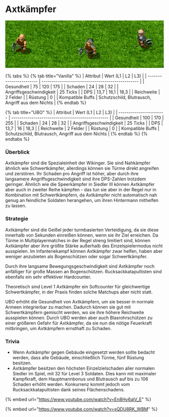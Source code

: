 # Axtkämpfer

![Level 1, 2 und 3 Axtkämpfer in einer Reihe](../.gitbook/assets/Axtilineup.png)

{% tabs %}
{% tab title="Vanilla" %}
| Attribut                | Wert (L1 \| L2 \| L3)                            |
| ----------------------- | ------------------------------------------------ |
| Gesundheit              | 75 \| 120 \| 175                                 |
| Schaden                 | 24 \| 28 \| 32                                   |
| Angriffsgeschwindigkeit | 25 Ticks                                         |
| DPS                     | 13,7 \| 16,1 \| 18,3                             |
| Reichweite              | 2 Felder                                         |
| Rüstung                 | 0                                                |
| Kompatible Buffs        | Schutzschild, Blutrausch, Angriff aus dem Nichts |
{% endtab %}

{% tab title="UBO" %}
| Attribut                | Wert (L1 \| L2 \| L3)                            |
| ----------------------- | ------------------------------------------------ |
| Gesundheit              | 100 \| 170 \| 255                                |
| Schaden                 | 24 \| 28 \| 32                                   |
| Angriffsgeschwindigkeit | 25 Ticks                                         |
| DPS                     | 13,7 \| 16 \| 18,3                               |
| Reichweite              | 2 Felder                                         |
| Rüstung                 | 0                                                |
| Kompatible Buffs        | Schutzschild, Blutrausch, Angriff aus dem Nichts |
{% endtab %}
{% endtabs %}

### Überblick

Axtkämpfer sind die Spezialeinheit der Wikinger. Sie sind Nahkämpfer ähnlich wie Schwertkämpfer, allerdings können sie Türme direkt angreifen und zerstören. Ihr Schaden pro Angriff ist höher, aber durch ihre langsamere Angriffsgeschwindigkeit sind ihre DPS-Zahlen trotzdem geringer. Ähnlich wie die Speerkämpfer in Siedler III können Axtkämpfer aber auch in zweiter Reihe kämpfen - das tun sie aber in der Regel nur in Kombination mit Schwertkämpfern, da Axtkämpfer nicht automatisch nah genug an feindliche Soldaten herangehen, um ihren Hintermann mithelfen zu lassen.

### Strategie

Axtkämpfer sind die Geißel jeder turmbasierten Verteidigung, da sie diese innerhalb von Sekunden einreißen können, wenn sie ihr Ziel erreichen. Da Türme in Multiplayermatches in der Regel streng limitiert sind, können Axtkämpfer aber ihre größte Stärke außerhalb des Einzelspielermodus nicht ausspielen. Im Infanteriekampf können Axtkämpfer zwar helfen, haben aber weniger anzubieten als Bogenschützen oder sogar Schwertkämpfer.

Durch ihre langsame Bewegungsgeschwindigkeit sind Axtkämpfer noch anfälliger für große Massen an Bogenschützen. Rucksackkatapultisten sind ebenfalls ein sehr effektiver Hardcounter.

Theoretisch sind Level 1 Axtkämpfer ein Softcounter für gleichwertige Schwertkämpfer, in der Praxis finden solche Matchups aber nicht statt.

UBO erhöht die Gesundheit von Axtkämpfern, um sie besser in normale Armeen integrierbar zu machen. Dadurch können sie gut mit Schwertkämpfern gemischt werden, wo sie ihre höhere Reichweite ausspielen können. Durch UBO werden aber auch Blasrohrschützen zu einer größeren Gefahr für Axtkämpfer, da sie nun die nötige Feuerkraft mitbringen, um Axtkämpfern ernsthaft zu Schaden.

### Trivia

* Wenn Axtkämpfer gegen Gebäude eingesetzt werden sollte bedacht werden, dass alle Gebäude, einschließlich Türme, fünf Rüstung besitzen.
* Axtkämpfer besitzen den höchsten Einzelzielschaden aller normalen Siedler im Spiel, mit 32 für Level 3 Soldaten. Dies kann mit maximaler Kampfkraft, dem Hauptmannbonus und Blutrausch auf bis zu 106 Schaden erhöht werden. Konkurrenz kommt jedoch vom Rucksackkatapultisten dank seines Flächenschadens.

{% embed url="https://www.youtube.com/watch?v=En8Hv6alV_E" %}

{% embed url="https://www.youtube.com/watch?v=sQDU8RK_WBM" %}
